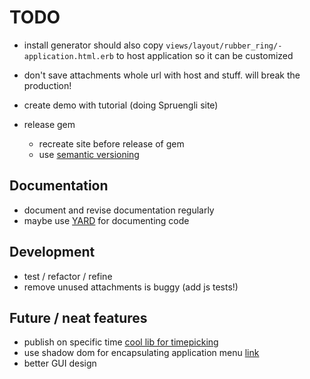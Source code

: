 # TODO
- install generator should also copy `views/layout/rubber_ring/- application.html.erb` to host application so it can be customized

- don't save attachments whole url with host and stuff. will break the production!


- create demo with tutorial (doing Spruengli site)
- release gem
	- recreate site before release of gem
	- use [semantic versioning](http://semver.org/)

## Documentation
- document and revise documentation regularly
- maybe use [YARD](http://yardoc.org/) for documenting code

## Development
- test / refactor / refine
- remove unused attachments is buggy (add js tests!)

## Future / neat features
- publish on specific time [cool lib for timepicking](http://amsul.ca/pickadate.js)
- use shadow dom for encapsulating application menu [link](http://www.html5rocks.com/en/tutorials/webcomponents/shadowdom/)
- better GUI design
